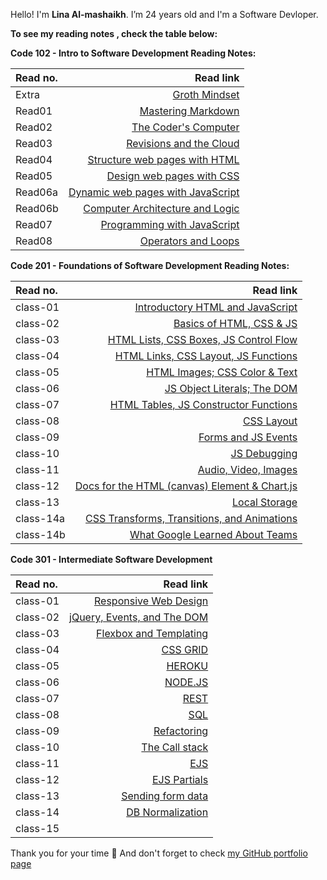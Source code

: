 Hello! I'm **Lina Al-mashaikh**.
I’m 24 years old and I'm a Software Devloper. 


**To see my reading notes , check the table below:**

**Code 102 - Intro to Software Development Reading Notes:** 

|Read no. | Read link |
| :------------- | -------------: |
| Extra   | [Groth Mindset](Mindset.md) |
| Read01  | [Mastering Markdown](Read01.md)|
| Read02  | [The Coder's Computer](Read02.md)|
| Read03  | [Revisions and the Cloud](Read03.md)|
| Read04  | [Structure web pages with HTML](Read04.md)|
| Read05  | [Design web pages with CSS](Read05.md)|
| Read06a | [Dynamic web pages with JavaScript](Read06a.md)|
| Read06b | [Computer Architecture and Logic](Read06b.md)|
| Read07  | [Programming with JavaScript](Read07.md)|
| Read08  | [Operators and Loops](Read08.md)|

**Code 201 - Foundations of Software Development Reading Notes:**

|Read no. | Read link |
| :------------- | -------------: |
| class-01  | [Introductory HTML and JavaScript](class-01.md) |
| class-02  | [Basics of HTML, CSS & JS](class-02.md) |
| class-03  | [HTML Lists, CSS Boxes, JS Control Flow](class-03.md) |
| class-04  | [HTML Links, CSS Layout, JS Functions](class-04.md) |
| class-05  | [HTML Images; CSS Color & Text](class-05.md) |
| class-06  | [JS Object Literals; The DOM](class-06.md) |
| class-07  | [HTML Tables, JS Constructor Functions](class-07.md) |
| class-08  | [CSS Layout](class-08.md) |
| class-09  | [Forms and JS Events](class-09.md) |
| class-10  | [JS Debugging](class-10.md) |
| class-11  | [Audio, Video, Images](class-11.md) |
| class-12  | [Docs for the HTML (canvas) Element & Chart.js](class-12.md) |
| class-13  | [Local Storage](class-13.md) |
| class-14a | [CSS Transforms, Transitions, and Animations](class-14a.md)|
| class-14b | [What Google Learned About Teams](class-14b.md) |

**Code 301 - Intermediate Software Development**

|Read no. | Read link |
| :------------- | -------------: |
| class-01  | [Responsive Web Design](301Read/class01.md) |
| class-02  | [jQuery, Events, and The DOM](301Read/class02.md) |
| class-03  | [Flexbox and Templating](301Read/class03.md) |
| class-04  | [CSS GRID](301Read/class04.md) |
| class-05  | [HEROKU](301Read/class05.md) |
| class-06  | [NODE.JS](301Read/class06.md) |
| class-07  | [REST](301Read/class07.md) |
| class-08  | [SQL](301Read/class08.md) |
| class-09  | [Refactoring](301Read/class09.md) |
| class-10  | [The Call stack](301Read/class10.md) |
| class-11  | [EJS](301Read/class11.md) |
| class-12  | [EJS Partials](301Read/class12.md) |
| class-13  | [Sending form data](301Read/class13.md) |
| class-14  | [DB Normalization](301Read/class14.md) |
| class-15  | [](301Read/class15.md) |



Thank you for your time :purple_heart: And don't forget to check [my GitHub portfolio page](https://github.com/Lina-yousef)
